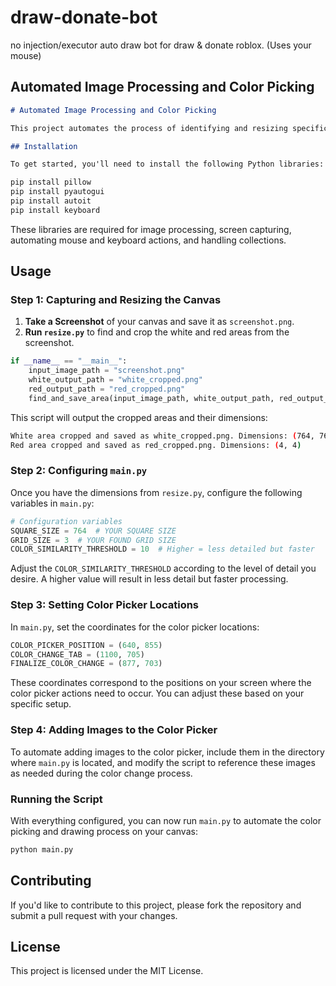 # draw-donate-bot
no injection/executor auto draw bot for draw &amp; donate roblox. (Uses your mouse)

## Automated Image Processing and Color Picking

```markdown
# Automated Image Processing and Color Picking

This project automates the process of identifying and resizing specific areas within a screenshot (white and red areas), and then uses these dimensions to configure and automate color picking and image drawing on a canvas.

## Installation

To get started, you'll need to install the following Python libraries:

pip install pillow
pip install pyautogui
pip install autoit
pip install keyboard
```

These libraries are required for image processing, screen capturing, automating mouse and keyboard actions, and handling collections.

## Usage

### Step 1: Capturing and Resizing the Canvas

1. **Take a Screenshot** of your canvas and save it as `screenshot.png`.
2. **Run `resize.py`** to find and crop the white and red areas from the screenshot.

```python
if __name__ == "__main__":
    input_image_path = "screenshot.png"
    white_output_path = "white_cropped.png"
    red_output_path = "red_cropped.png"
    find_and_save_area(input_image_path, white_output_path, red_output_path)
```

This script will output the cropped areas and their dimensions:

```bash
White area cropped and saved as white_cropped.png. Dimensions: (764, 765)
Red area cropped and saved as red_cropped.png. Dimensions: (4, 4)
```

### Step 2: Configuring `main.py`

Once you have the dimensions from `resize.py`, configure the following variables in `main.py`:

```python
# Configuration variables
SQUARE_SIZE = 764  # YOUR SQUARE SIZE
GRID_SIZE = 3  # YOUR FOUND GRID SIZE
COLOR_SIMILARITY_THRESHOLD = 10  # Higher = less detailed but faster
```

Adjust the `COLOR_SIMILARITY_THRESHOLD` according to the level of detail you desire. A higher value will result in less detail but faster processing.

### Step 3: Setting Color Picker Locations

In `main.py`, set the coordinates for the color picker locations:

```python
COLOR_PICKER_POSITION = (640, 855)
COLOR_CHANGE_TAB = (1100, 705)
FINALIZE_COLOR_CHANGE = (877, 703)
```

These coordinates correspond to the positions on your screen where the color picker actions need to occur. You can adjust these based on your specific setup.

### Step 4: Adding Images to the Color Picker

To automate adding images to the color picker, include them in the directory where `main.py` is located, and modify the script to reference these images as needed during the color change process.

### Running the Script

With everything configured, you can now run `main.py` to automate the color picking and drawing process on your canvas:

```bash
python main.py
```

## Contributing

If you'd like to contribute to this project, please fork the repository and submit a pull request with your changes.

## License

This project is licensed under the MIT License.
